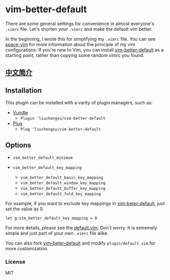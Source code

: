 # vim-better-default

There are some general settings for convenience in almost everyone's `.vimrc` file. Let's shorten your `.vimrc` and make the default vim better.

In the beginning, I wrote this for simplifying my `.vimrc` file. You can see [space-vim](https://github.com/liuchengxu/space-vim) for more information about the principle of my vim configurations. If you're new to Vim, you can install [vim-better-default](https://github.com/liuchengxu/vim-better-default) as a starting point, rather than copying some random vimrc you found. 

## [中文简介](https://liuchengxu.github.io/2016/10/31/my-first-vim-plugin.html)

## Installation

This plugin can be installed with a varity of plugin managers, such as:

- [Vundle](https://github.com/VundleVim/Vundle.vim)
    - `Plugin 'liuchengxu/vim-better-default`
- [Plug](https://github.com/junegunn/vim-plug)
    - `Plug 'liuchengxu/vim-better-default`

## Options

- `vim_better_default_minimum`

- `vim_better_default_key_mapping`
    - `vim_better_default_basic_key_mapping`
    - `vim_better_default_window_key_mapping`
    - `vim_better_default_buffer_key_mapping`
    - `vim_better_default_fold_key_mapping`

For example, if you want to exclude key mappings in [vim-beter-default](https://github.com/liuchengxu/vim-better-default), just set the value as 0.

```
let g:vim_better_default_key_mapping = 0
```

For more details, please see the [default.vim](https://github.com/liuchengxu/vim-better-default/blob/master/plugin/default.vim). Don't worry. It is extremely simple and just part of your own `.vimrc` file alike.

You can also fork [vim-beter-default](https://github.com/liuchengxu/vim-better-default) and modify `plugin/default.vim` for more customization.

### License
MIT
